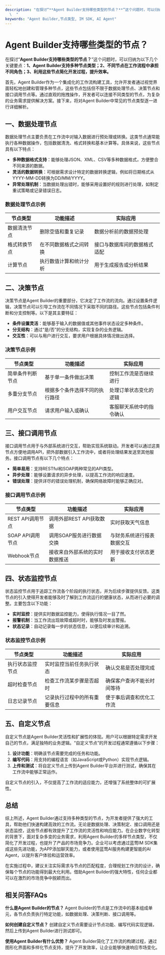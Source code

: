 ```yaml
---
description: "在探讨“**Agent Builder支持哪些类型的节点？**”这个问题时，可以归纳为以下几个关键要点：**1、Agent Builder支持多种节点类型；2、不同节点在工作流程中承担不同角色；3、利用这些节点简化开发过程，提升效率。**\
  \  "
keywords: "Agent Builder,节点类型, IM SDK, AI Agent"
---
```

# Agent Builder支持哪些类型的节点？  

在探讨“**Agent Builder支持哪些类型的节点？**”这个问题时，可以归纳为以下几个关键要点：**1、Agent Builder支持多种节点类型；2、不同节点在工作流程中承担不同角色；3、利用这些节点简化开发过程，提升效率。**  

首先，Agent Builder作为一个集成化的工作流构建工具，允许开发者通过视觉界面轻松地创建和管理多种节点，这些节点包括但不限于数据处理节点、决策节点和接口调用节点等。通过直观的拖拽操作，开发者可以连接不同类型的节点，为复杂的业务需求提供解决方案。接下来，将对Agent Builder中常见的节点类型逐一进行详细解析。

## **一、数据处理节点**

数据处理节点主要负责在工作流中对输入数据进行预处理或转换。这类节点通常能执行各种数据操作，包括数据清洗、格式转换和基本计算等。具体来说，这些节点具有以下特点：

- **多种数据格式支持**：能够处理JSON、XML、CSV等多种数据格式，方便整合不同来源的数据。
- **灵活的数据转换**：可根据需求设计特定的数据转换逻辑，例如将日期格式从YYYY-MM-DD转换为DD/MM/YYYY。
- **异常处理机制**：当数据处理出错时，能够采用设置好的规则进行处理，如制定重试策略或记录错误日志。

### **数据处理节点示例**

| 节点类型             | 功能描述                                 | 实际应用                       |
|--------------------------|----------------------------------------|------------------------------|
| 数据清洗节点        | 删除空值和重复记录                   | 数据分析前的数据预处理         |
| 格式转换节点        | 在不同数据格式之间转换               | 接口与数据库间的数据格式适配   |
| 计算节点             | 执行数值计算和统计分析              | 用于生成报告或分析结果         |

## **二、决策节点**

决策节点是Agent Builder的重要部分，它决定了工作流的流向。通过设置条件逻辑，决策节点可以引导工作流在不同情况下采取不同的路径。这些节点包括条件判断和分支控制等。以下是其主要特征：

- **条件设置灵活**：能够基于输入的数据值或其他事件状态设定多种条件。
- **分支结构**：通过“是/否”的分支结构，实现复杂的业务逻辑。
- **交互性**：可以与用户进行交互，要求用户根据具体情况做出选择。

### **决策节点示例**

| 节点类型             | 功能描述                             | 实际应用                     |
|--------------------|------------------------------------|----------------------------|
| 简单条件判断节点   | 基于单一条件做出决策                | 控制工作流是否继续进行       |
| 多重分支节点       | 根据多个条件选择不同的执行路径     | 处理订单状态变化的逻辑      |
| 用户交互节点       | 请求用户输入或确认                   | 客服聊天系统中的指令确认    |

## **三、接口调用节点**

接口调用节点用于与外部系统进行交互，帮助实现系统联动。开发者可以通过这类节点方便地调用API，把外部数据引入工作流中，或者将处理结果发送至其他服务。接口调用节点有以下几个特点：

- **简单易用**：支持RESTful和SOAP两种常见的API类型。
- **异步处理**：能够设置请求的异步处理，以提高工作流的响应速度。
- **错误处理**：提供详尽的错误处理机制，确保网络故障时能够正确应对。

### **接口调用节点示例**

| 节点类型          | 功能描述                                    | 实际应用                               |
|-------------------|-------------------------------------------|--------------------------------------|
| REST API调用节点  | 调用外部REST API获取数据                  | 实时获取天气信息                     |
| SOAP API调用节点  | 调用SOAP服务进行数据交换                   | 与财务系统进行报表数据交互           |
| Webhook节点       | 接收来自外部系统的实时数据推送            | 用于接收支付状态更新                   |

## **四、状态监控节点**

状态监控节点用于追踪工作流各个阶段的执行状态，并为后续步骤提供反馈。这类节点的引入使得开发者能够及时了解到工作流运行的健康状态，从而进行必要的调整。主要包含以下功能：

- **实时监控**：提供实时数据监控能力，使得执行情况一目了然。
- **报警机制**：当工作流出现故障或超时时，能够及时发出警报。
- **状态记录**：自动记录每一步的状态信息，以便后续审计和追溯。

### **状态监控节点示例**

| 节点类型          | 功能描述                             | 实际应用                                |
|-------------------|-------------------------------------|---------------------------------------|
| 执行状态监控节点 | 实时监控当前任务执行状态             | 确认交易是否处理完成                     |
| 超时检查节点     | 检查工作流某步骤是否超时             | 确保客户查询不能长时间等待               |
| 日志记录节点     | 记录执行过程中的所有重要信息         | 便于事后调查和优化工作流                 |

## **五、自定义节点**

自定义节点是Agent Builder灵活性和扩展性的体现。用户可以根据特定需求开发自己的节点，满足独特的业务逻辑。“自定义节点”的开发过程通常遵循以下步骤：

1. **设计功能**：明确该节点需要完成的任务和功能。
2. **编写代码**：用支持的编程语言（如JavaScript或Python）实现节点逻辑。
3. **上传和测试**：将自定义节点上传到Agent Builder平台并进行测试，确保其在工作流中能够正常运作。

自定义节点的引入，不仅提高了工作流的适应能力，还增强了系统整体的可扩展性。

## **总结**

综上所述，Agent Builder通过支持多种类型的节点，为开发者提供了强大的工具，帮助他们快速构建高效的工作流。无论是数据处理、决策制定、接口调用还是状态监控，这些节点都有效提升了工作流的灵活性和响应能力。在企业数字化转型的背景下，面对复杂多变的业务需求，利用Agent Builder的多样节点类型，不仅简化了开发过程，也提升了产品的市场竞争力。企业可以考虑通过蓝莺IM SDK集成这些先进功能，为APP添加聊天能力，或者使用蓝莺AI服务构建更智能的AI Agent，以提升客户体验和运营效率。

在实施过程中，建议关注实际需求与节点的匹配程度，合理规划工作流的设计，确保每个节点的功能得到最大化利用。借助Agent Builder的强大特性，任何企业都可以在激烈的市场竞争中脱颖而出。

## 相关问答FAQs

**什么是Agent Builder的节点？**
Agent Builder的节点是工作流中的基本组成单元，各节点负责执行特定功能，如数据处理、决策判断、接口调用等。

**如何创建自定义节点？**
创建自定义节点需要设计节点功能、编写代码实现逻辑，然后上传到Agent Builder进行测试即可。

**使用Agent Builder有什么优势？**
Agent Builder简化了工作流的构建过程，通过图形化界面和多样化节点支持，提升了开发效率，让企业能够快速响应市场变化。
